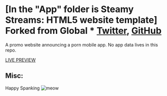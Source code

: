 # [In the "App" folder is Steamy Streams: HTML5 website template] Forked from Global *  [Twitter](https://twitter.com/BuckyMaler), [GitHub](https://github.com/BuckyMaler)


A promo website announcing a porn mobile app. No app data lives in this repo.


[LIVE PREVIEW](https://mywetpuss.com/app/index.html)

## Misc:
Happy Spanking
![meow](https://github.com/steamystreams/steamystreams.github.io/blob/main/scroll_cat2.gif)
